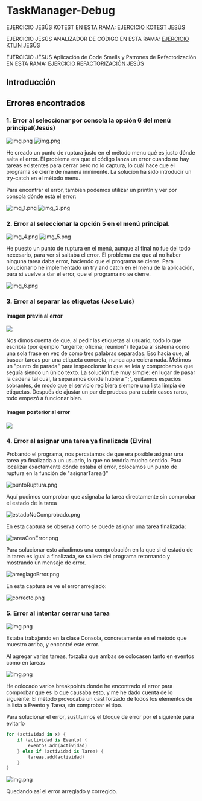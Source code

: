 # TaskManager-Debug
EJERCICIO JESÚS KOTEST EN ESTA RAMA: [EJERCICIO KOTEST JESÚS](https://github.com/jesuscb123/taskmanager-debug/tree/EjercicioJesus-Kotest)

EJERCICIO JESÚS ANALIZADOR DE CÓDIGO EN ESTA RAMA: [EJERCICIO KTLIN JESÚS](https://github.com/jesuscb123/taskmanager-debug/tree/EjercicioJesus-Ktlint?tab=readme-ov-file)

EJERCICIO JÉSUS  Aplicación de Code Smells y Patrones de Refactorización EN ESTA RAMA: [EJERCICIO REFACTORIZACIÓN JESÚS](https://github.com/jesuscb123/taskmanager-debug/tree/P4.E.2-JCB)
## Introducción

## Errores encontrados 

### 1. Error al seleccionar por consola la opción 6 del menú principal(Jesús)

![img.png](assets/img.png)
![img.png](assets/errorEncontrado.png)

He creado un punto de ruptura justo en el método menu qué es justo dónde salta el error. El problema era que el código lanza un error cuando no hay tareas existentes para cerrar
pero no lo captura, lo cuál hace que el programa se cierre de manera inminente. La solución ha sido introducir un try-catch en el método menu.

Para encontrar el error, también podemos utilizar un println y ver por consola dónde está el error:

![img_1.png](assets/img_1.png)
![img_2.png](assets/img_2.png)

### 2. Error al seleccionar la opción 5 en el menú principal.

![img_4.png](assets/img_4.png)
![img_5.png](assets/img_5.png)

He puesto un punto de ruptura en el menú, aunque al final no fue del todo necesario, para ver si saltaba el error. El problema era que al no haber ninguna tarea daba error, haciendo que el programa se cierre.
Para solucionarlo he implementado un try and catch en el menu de la aplicación, para si vuelve a dar el error, que el programa no se cierre.

![img_6.png](assets/img_6.png)

### 3. Error al separar las etiquetas (Jose Luis)

#### Imagen previa al error
![](assets/etiqueta_error.png)

Nos dimos cuenta de que, al pedir las etiquetas al usuario, todo lo que escribía (por ejemplo "urgente; oficina; reunión") 
llegaba al sistema como una sola frase en vez de como tres palabras separadas. Eso hacía que, al buscar tareas por una 
etiqueta concreta, nunca apareciera nada. Metimos un "punto de parada" para inspeccionar lo que se leía y comprobamos 
que seguía siendo un único texto. La solución fue muy simple: en lugar de pasar la cadena tal cual, la separamos donde 
hubiera ";", quitamos espacios sobrantes, de modo que el servicio recibiera siempre una 
lista limpia de etiquetas. Después de ajustar un par de pruebas para cubrir casos raros, todo empezó a funcionar bien.

#### Imagen posterior al error
![](assets/etiqueta_solucion.png)

### 4. Error al asignar una tarea ya finalizada (Elvira)

Probando el programa, nos percatamos de que era posible asignar una tarea ya finalizada a un usuario, lo que no tendría mucho sentido.
Para localizar exactamente dónde estaba el error, colocamos un punto de ruptura en la función de "asignarTarea()"

![puntoRuptura.png](assets/puntoRuptura.png)

Aquí pudimos comprobar que asignaba la tarea directamente sin comprobar el estado de la tarea

![estadoNoComprobado.png](assets/estadoNoComprobado.png)

En esta captura se observa como se puede asignar una tarea finalizada:

![tareaConError.png](assets/tareaConError.png)

Para solucionar esto añadimos una comprobación en la que si el estado de la tarea es igual a finalizada, se saliera del programa retornando y mostrando un mensaje de error.

![arreglagoError.png](assets/arregladoError.png)

En esta captura se ve el error arreglado:

![correcto.png](assets/correcto.png)

### 5. Error al intentar cerrar una tarea

![img.png](assets/errorGonzalo.png)

Estaba trabajando en la clase Consola, concretamente en el método que muestro arriba, y encontré este error.

Al agregar varias tareas, forzaba que ambas se colocasen tanto en eventos como en tareas

![img.png](assets/depurandoGonzalo.png)

He colocado varios breakpoints donde he encontrado el error para comprobar que es lo que causaba esto, y me he dado cuenta de lo siguiente:
El método provocaba un cast forzado de todos los elementos de la lista a Evento y Tarea, sin comprobar el tipo.

Para solucionar el error, sustituimos el bloque de error por el siguiente para evitarlo

````kotlin
for (actividad in x) {
    if (actividad is Evento) {
        eventos.add(actividad)
    } else if (actividad is Tarea) {
        tareas.add(actividad)
    }
}
````

![img.png](assets/errorArreglado.png)

Quedando así el error arreglado y corregido.
